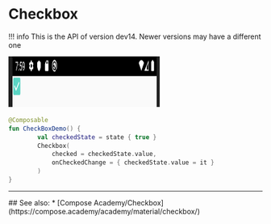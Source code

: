# Checkbox

!!! info
    This is the API of version dev14. Newer versions may have a different one

<p align="left">
  <img src ="../../images/material/checkbox/CheckboxDemo.png" height=100 width=300 />
</p>

```kotlin
@Composable
fun CheckBoxDemo() {
        val checkedState = state { true }
        Checkbox(
            checked = checkedState.value,
            onCheckedChange = { checkedState.value = it }
        )
}
```
<hr>
## See also:
* [Compose Academy/Checkbox](https://compose.academy/academy/material/checkbox/)
